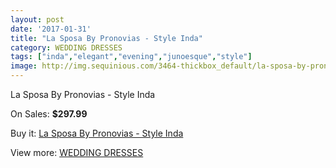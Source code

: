 ```yaml
---
layout: post
date: '2017-01-31'
title: "La Sposa By Pronovias - Style Inda"
category: WEDDING DRESSES
tags: ["inda","elegant","evening","junoesque","style"]
image: http://img.sequinious.com/3464-thickbox_default/la-sposa-by-pronovias-style-inda.jpg
---
```

La Sposa By Pronovias - Style Inda

On Sales: **$297.99**
<a href="https://www.sequinious.com/wedding-dresses/1434-la-sposa-by-pronovias-style-inda.html"><amp-img layout="responsive" width="600" height="600" src="//img.sequinious.com/3464-thickbox_default/la-sposa-by-pronovias-style-inda.jpg" alt="La Sposa By Pronovias - Style Inda 0" /></a>
<a href="https://www.sequinious.com/wedding-dresses/1434-la-sposa-by-pronovias-style-inda.html"><amp-img layout="responsive" width="600" height="600" src="//img.sequinious.com/3466-thickbox_default/la-sposa-by-pronovias-style-inda.jpg" alt="La Sposa By Pronovias - Style Inda 1" /></a>
<a href="https://www.sequinious.com/wedding-dresses/1434-la-sposa-by-pronovias-style-inda.html"><amp-img layout="responsive" width="600" height="600" src="//img.sequinious.com/3465-thickbox_default/la-sposa-by-pronovias-style-inda.jpg" alt="La Sposa By Pronovias - Style Inda 2" /></a>

Buy it: [La Sposa By Pronovias - Style Inda](https://www.sequinious.com/wedding-dresses/1434-la-sposa-by-pronovias-style-inda.html "La Sposa By Pronovias - Style Inda")

View more: [WEDDING DRESSES](https://www.sequinious.com/2-wedding-dresses "WEDDING DRESSES")